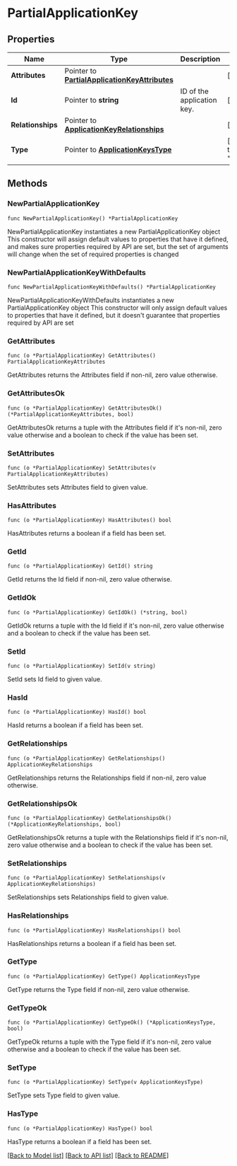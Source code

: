 # PartialApplicationKey

## Properties

Name | Type | Description | Notes
------------ | ------------- | ------------- | -------------
**Attributes** | Pointer to [**PartialApplicationKeyAttributes**](PartialApplicationKeyAttributes.md) |  | [optional] 
**Id** | Pointer to **string** | ID of the application key. | [optional] 
**Relationships** | Pointer to [**ApplicationKeyRelationships**](ApplicationKeyRelationships.md) |  | [optional] 
**Type** | Pointer to [**ApplicationKeysType**](ApplicationKeysType.md) |  | [optional] [default to "application_keys"]

## Methods

### NewPartialApplicationKey

`func NewPartialApplicationKey() *PartialApplicationKey`

NewPartialApplicationKey instantiates a new PartialApplicationKey object
This constructor will assign default values to properties that have it defined,
and makes sure properties required by API are set, but the set of arguments
will change when the set of required properties is changed

### NewPartialApplicationKeyWithDefaults

`func NewPartialApplicationKeyWithDefaults() *PartialApplicationKey`

NewPartialApplicationKeyWithDefaults instantiates a new PartialApplicationKey object
This constructor will only assign default values to properties that have it defined,
but it doesn't guarantee that properties required by API are set

### GetAttributes

`func (o *PartialApplicationKey) GetAttributes() PartialApplicationKeyAttributes`

GetAttributes returns the Attributes field if non-nil, zero value otherwise.

### GetAttributesOk

`func (o *PartialApplicationKey) GetAttributesOk() (*PartialApplicationKeyAttributes, bool)`

GetAttributesOk returns a tuple with the Attributes field if it's non-nil, zero value otherwise
and a boolean to check if the value has been set.

### SetAttributes

`func (o *PartialApplicationKey) SetAttributes(v PartialApplicationKeyAttributes)`

SetAttributes sets Attributes field to given value.

### HasAttributes

`func (o *PartialApplicationKey) HasAttributes() bool`

HasAttributes returns a boolean if a field has been set.

### GetId

`func (o *PartialApplicationKey) GetId() string`

GetId returns the Id field if non-nil, zero value otherwise.

### GetIdOk

`func (o *PartialApplicationKey) GetIdOk() (*string, bool)`

GetIdOk returns a tuple with the Id field if it's non-nil, zero value otherwise
and a boolean to check if the value has been set.

### SetId

`func (o *PartialApplicationKey) SetId(v string)`

SetId sets Id field to given value.

### HasId

`func (o *PartialApplicationKey) HasId() bool`

HasId returns a boolean if a field has been set.

### GetRelationships

`func (o *PartialApplicationKey) GetRelationships() ApplicationKeyRelationships`

GetRelationships returns the Relationships field if non-nil, zero value otherwise.

### GetRelationshipsOk

`func (o *PartialApplicationKey) GetRelationshipsOk() (*ApplicationKeyRelationships, bool)`

GetRelationshipsOk returns a tuple with the Relationships field if it's non-nil, zero value otherwise
and a boolean to check if the value has been set.

### SetRelationships

`func (o *PartialApplicationKey) SetRelationships(v ApplicationKeyRelationships)`

SetRelationships sets Relationships field to given value.

### HasRelationships

`func (o *PartialApplicationKey) HasRelationships() bool`

HasRelationships returns a boolean if a field has been set.

### GetType

`func (o *PartialApplicationKey) GetType() ApplicationKeysType`

GetType returns the Type field if non-nil, zero value otherwise.

### GetTypeOk

`func (o *PartialApplicationKey) GetTypeOk() (*ApplicationKeysType, bool)`

GetTypeOk returns a tuple with the Type field if it's non-nil, zero value otherwise
and a boolean to check if the value has been set.

### SetType

`func (o *PartialApplicationKey) SetType(v ApplicationKeysType)`

SetType sets Type field to given value.

### HasType

`func (o *PartialApplicationKey) HasType() bool`

HasType returns a boolean if a field has been set.


[[Back to Model list]](../README.md#documentation-for-models) [[Back to API list]](../README.md#documentation-for-api-endpoints) [[Back to README]](../README.md)


